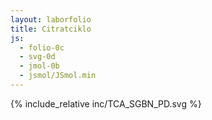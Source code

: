 ```yaml
---
layout: laborfolio
title: Citratciklo
js:
  - folio-0c
  - svg-0d
  - jmol-0b
  - jsmol/JSmol.min
---
```


<!-- 

citrasintazo: https://www.rcsb.org/structure/5UZQ 
akonitazo: https://www.rcsb.org/structure/1B0J
fumarazo: https://www.rcsb.org/structure/3E04

# el PubChem:
vd. https://pubchem.ncbi.nlm.nih.gov/docs/citation-guidelines#section=Reusing-the-2D-or-3D-structure-image-of-a-compound-or-substance-record

okzalacetato: https://pubchem.ncbi.nlm.nih.gov/compound/970
citrato: https://pubchem.ncbi.nlm.nih.gov/compound/311
izocitrato: https://pubchem.ncbi.nlm.nih.gov/compound/1198
alfoketoglutarato: https://pubchem.ncbi.nlm.nih.gov/compound/51
sukcinil-CoA: https://pubchem.ncbi.nlm.nih.gov/compound/92133 / https://www.ebi.ac.uk/chebi/searchId.do?chebiId=15380
sukcinato: https://pubchem.ncbi.nlm.nih.gov/compound/1110
fumarato: https://pubchem.ncbi.nlm.nih.gov/compound/444972
l-malato: https://pubchem.ncbi.nlm.nih.gov/compound/222656

CoA: https://pubchem.ncbi.nlm.nih.gov/compound/6816 / https://www.kegg.jp/entry/C00010 / https://www.ebi.ac.uk/chebi/searchId.do?chebiId=CHEBI:15346
NADH: https://pubchem.ncbi.nlm.nih.gov/compound/439153#section=3D-Conformer

-->

<style>
  svg {
    width: 800px;
    height: auto;
  }

  foreignObject {
    border: 2px solid cornflowerblue;
    border-radius: 50%;
  }

  g.aktiva, #sekva_pasho {
    cursor: pointer;
    pointer-events: all;
  }

  .aktiva rect, .aktiva path {
    stroke: #800;
    stroke-width: 2;
    stroke-dasharray: 3 3;
  }
</style>

{% include_relative inc/TCA_SGBN_PD.svg %}

<script>

const modelo = {% include_relative inc/TCA_SGBN_PD.mdl %};

let jmol_proteino_ref;
const _jmol_proteino = "jmol_proteino";

let jmol_fonto_ref;
const _jmol_fonto = "jmol_fonto";

let jmol_produkto_ref;
const _jmol_produkto = "jmol_produkto";

const molekuloj = {
  "citrasintazo": "citratsintazo_5uzq.cif.gz",
  "okzalacetato": "okzalacetato_CID_970.sdf",
  "citrato": "citrato_CID_311.sdf",
  "izocitrato": "izocitrato_CID_1198.sdf",
  "alfoketo-glutarato": "alfoketoglutarato_CID_51.sdf",
  "sukcinil-CoA": "sukcinilCoA_15380.sdf", // aŭ sukcinilCoA_CID_92133.sdf
  "sukcinato": "sukcinato_CID_1110.sdf",
  "fumarato": "fumarato_CID_444972.sdf",
  "l-malato": "lmalato_CID_222656.sdf",
  "NADH": "NADH_CID_439153.sdf",
  "CoA-SH": "CoASH_ChEBI_15346.sdf", //"CoA.mol",
  "H₂O": "H2O.mol"
};

const proteinoj = {
  "citrat-sintazo": "citratsintazo_5uzq.cif.gz",
  "akonitazo": "akonitazo_1b0j.cif.gz",
  "izocitrat-dehidrogenazo": "",
  "α-ketoglutarat-dehidrogenazo": "",
  "dihidrolipoamid-sukciniltransferazo": "",
  "dihidrolipoamid-dehidrogenazo": "",
  "sukcinil-CoA-sintetazo": "",
  "sukcinat-dehidrogenazo": "",
  "fumarazo": "fumarazo_3e04.cif.gz",
  "malat-dehidrogenazo": ""
};

let svg;

lanĉe(() => {
  // klak-reago
  svg = document.querySelector("svg");

  // yEd ne enmetas viewBox, sed ni bezonos tion
  // por skali la grafikon
  const w = svg.getAttribute("width");
  const h = svg.getAttribute("height");
  svg.setAttribute("viewBox",`0 0 ${w} ${h}`);

  jmol_preparo(svg);

  paŝo("#P_citrato");

  svg.querySelectorAll("g[id]").forEach((g) => {
    if (g.querySelector('a[*|href="#sekva_pasho"]')) {
      g.addEventListener("click",() => paŝo());
    } else {
      g.addEventListener("click",svg_elekto);
    }
  });

});

function svg_elekto(event) {
  const g = event.currentTarget;

  if (g.classList.contains("aktiva")) {
    const text = g.querySelector("text");
    const molekulo = g.textContent.replace(/[\s\n]/g,"")

    console.log("klako: "+g.id+" ("+molekulo+")");

    // montru la molekulon - fontoj en maldekstra fenestreto, celoj en dekstra
    if (molekuloj[molekulo]) {
      const jmol_ref = g.classList.contains("celo")? jmol_produkto_ref : jmol_fonto_ref;
      Jmol.script(jmol_ref, `load "inc/${molekuloj[molekulo]}"; set antialiasDisplay ON`);
    } else if (proteinoj[molekulo]) {
      Jmol.script(jmol_proteino_ref, `load "inc/${proteinoj[molekulo]}"; cartoon only; color cartoon structure; set antialiasDisplay ON`);
    };
  }
}

/*
    <g id="y.node.47">
      <a xlink:href="#fo_proteino">
*/

function nodo_klaso(ref,...klasoj) {
  const a = svg.querySelector(`a[*|href="${ref}"`);
  const g = a.parentElement;
  if (g) {
    if (klasoj)
      g.classList.add(...klasoj);
    else
      g.className = "";
  }
}

function paŝo(proceso) {

  // por eviti akrobataĵojn per la modelaj eĝoj
  // ni uzas ordigitan liston de la procezoj por
  // ekscii la sekvan
  const procezoj = [
    "#P_citrato",
    "#P_izocitrato",
    "#P_glutarato",
    "#P_sCOA",
    "#P_sukcinato",
    "#P_fumarato",
    "#P_malato",
    "#P_okzalacetato"
  ]

  // kio estas la aktiva procezo?
  const akt_a = svg.querySelector(".proceso.aktiva a");
  const akt_proc = akt_a? akt_a.getAttributeNS("http://www.w3.org/1999/xlink","href") : undefined;

  if (! proceso) {
    // eltrovu la sekvan paŝon
    proceso = procezoj[(procezoj.indexOf(akt_proc) + 1) % procezoj.length];
  }

  // antaŭ ŝanĝo malaktivigu ĉiujn aliajn
  if (proceso != akt_proc) {
    svg.querySelectorAll("g.aktiva").forEach((g) => {
      g.classList.remove("aktiva");
      g.classList.remove("celo");
      g.classList.remove("fonto");
    });
    // kaj forigu la molekulojn el JsMol-rigardoj
    Jmol.script(jmol_proteino_ref, "zap;");
    Jmol.script(jmol_fonto_ref, "zap;");
    Jmol.script(jmol_produkto_ref, "zap;");
  }

  // aktivigu la koncernan proceson
  nodo_klaso(proceso,"proceso","aktiva");

  // kiu nodo tiu proceso estas en la modelo?
  for (const [n,nv] of Object.entries(modelo.nodoj)) {
    if (nv[1] == proceso) {
      // sekvu ĉiujn eĝojn de tie kaj aktivigu ilin kaj la
      // aliflankajn nodojn
      for (const [e,ev] of Object.entries(modelo.eĝoj)) {
        if (ev[0] == n) {
          const n2 = modelo.nodoj[ev[1]];
          nodo_klaso(n2[1],"celo","aktiva");
        } else if (ev[1] == n) {
          const n2 = modelo.nodoj[ev[0]];
          // PLIBONIGU:
          // se estas sgbn.Macromolecule ni povus
          // uzi klason "proteino","aktiva" a.s.
          nodo_klaso(n2[1],"fonto","aktiva");
        }
      }

      return;
    }
  }
}


// anstataŭigas la enhavon de la sVG-grupo gid
// per foreignObject por uzi ĝin kun JsMol
function foreignObject(gid,fid) {

  const a = svg.querySelector(`a[*|href="${gid}"`);
  const g = a.parentElement;

  // ni devas eltrovi mezurojn kaj transformon
  // de enhavita g, rect

  const fO = SVG.e("foreignObject");

  const tf = g.querySelector("g[transform]").getAttribute("transform");
  const r = g.querySelector("rect");

  SVG.a(fO,{
      transform: tf,
      x: r.getAttribute("x"),
      y: r.getAttribute("y"),
      width: r.getAttribute("width"),
      height: r.getAttribute("height")
  });

  const div = document.createElementNS("http://www.w3.org/1999/xhtml","div")
  div.id = fid;
  fO.append(div);

  // anstataigu enhavon de t per fO
  g.textContent="";
  g.append(fO);

  return div;
}


function jmol_preparo() {
  // anstataŭigu SVG-grupon _fo_proteino per foreignObject/div por
  // tie montri proteinojn per JSMol
  foreignObject("#fo_proteino",_jmol_proteino);
  foreignObject("#fo_fonto",_jmol_fonto);
  foreignObject("#fo_produkto",_jmol_produkto);

  jmol_proteino_ref = jmol_div(_jmol_proteino,
      "inc/citratsintazo_5uzq.cif.gz",
      400,400,
      (app) => { Jmol.script(app,
      'cartoon only; color cartoon structure; set antialiasDisplay ON'
      )}
  );

  jmol_fonto_ref = jmol_div(_jmol_fonto,
      "inc/okzalacetato_CID_970.sdf",
      180,180,
      (app) => { Jmol.script(app,
      'set antialiasDisplay ON'
    )}
  );

  jmol_produkto_ref = jmol_div(_jmol_produkto,
      "inc/citrato_CID_311.sdf",
      180,180,
      (app) => { Jmol.script(app,
      'set antialiasDisplay ON'
    )}
  );
}


</script>

<div id="svgujo"></div>
